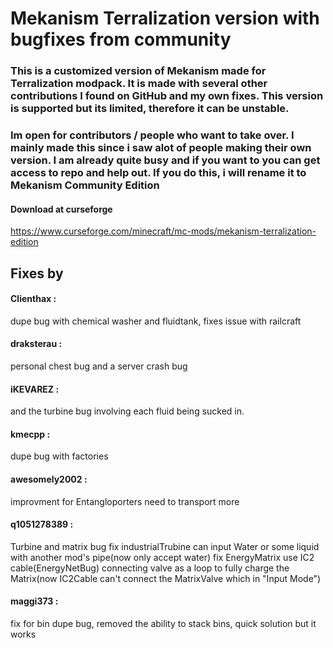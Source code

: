 # Mekanism Terralization version with bugfixes from community

### This is a customized version of Mekanism made for Terralization modpack. It is made with several other contributions I found on GitHub and my own fixes. This version is supported but its limited, therefore it can be unstable.

### Im open for contributors / people who want to take over. I mainly made this since i saw alot of people making their own version. I am already quite busy and if you want to you can get access to repo and help out. If you do this, i will rename it to Mekanism Community Edition

#### Download at curseforge
https://www.curseforge.com/minecraft/mc-mods/mekanism-terralization-edition

## Fixes by

#### Clienthax : 
dupe bug with chemical washer and fluidtank, fixes issue with railcraft

#### draksterau : 
personal chest bug and a server crash bug

#### iKEVAREZ : 
and the turbine bug involving each fluid being sucked in.

#### kmecpp : 
dupe bug with factories

#### awesomely2002 : 
improvment for Entangloporters need to transport more

#### q1051278389 : 
Turbine and matrix bug
fix industrialTrubine can input Water or some liquid with another mod's pipe(now only accept water)
fix EnergyMatrix use IC2 cable(EnergyNetBug) connecting valve as a loop to fully charge the Matrix(now IC2Cable can't connect the MatrixValve which in "Input Mode")

#### maggi373 :
fix for bin dupe bug, removed the ability to stack bins, quick solution but it works

